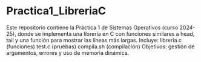 # Practica1_LibreriaC
Este repositorio contiene la Práctica 1 de Sistemas Operativos (curso 2024-25), donde se implementa una librería en C con funciones similares a head, tail y una función para mostrar las líneas más largas. Incluye:  libreria.c (funciones) test.c (pruebas) compila.sh (compilación) Objetivos: gestión de argumentos, errores y uso de memoria dinámica.
